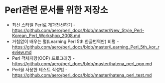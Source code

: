 # Perl관련 문서를 위한 저장소

* 최신 스타일 Perl로 개과천선하기 - https://github.com/aero/perl_docs/blob/master/New_Style_Perl-Korean_Perl_Workshop_2008.md
* 거침없이 배우는 펄(Learning Perl 5th 한글번역판) 비평 - https://github.com/aero/perl_docs/blob/master/Learning_Perl_5th_kor_review.md
* Perl 객체지향(OOP) 프로그래밍 - https://github.com/aero/perl_docs/blob/master/hatena_perl_oop.md
* Perl을 사용한 테스트 작성법 - https://github.com/aero/perl_docs/blob/master/hatena_perl_test.md
